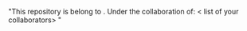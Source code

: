"This repository is belong to <your name>.
Under the collaboration of: 
< list of your collaborators> "
